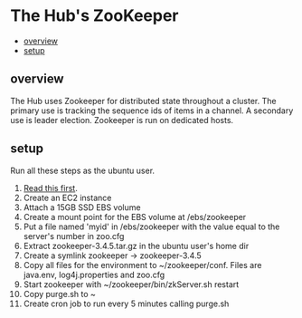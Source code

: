 The Hub's ZooKeeper
=======

* [overview](#overview)
* [setup](#setup)

## overview

The Hub uses Zookeeper for distributed state throughout a cluster.
The primary use is tracking the sequence ids of items in a channel.
A secondary use is leader election.
Zookeeper is run on dedicated hosts. 

## setup

Run all these steps as the ubuntu user.

1. [Read this first](#http://zookeeper.apache.org/doc/trunk/zookeeperAdmin.html#sc_zkMulitServerSetup).
2. Create an EC2 instance 
3. Attach a 15GB SSD EBS volume
4. Create a mount point for the EBS volume at /ebs/zookeeper
5. Put a file named 'myid' in /ebs/zookeeper with the value equal to the server's number in zoo.cfg 
6. Extract zookeeper-3.4.5.tar.gz in the ubuntu user's home dir
7. Create a symlink zookeeper -> zookeeper-3.4.5
8. Copy all files for the environment to ~/zookeeper/conf.  Files are java.env, log4j.properties and zoo.cfg
9. Start zookeeper with ~/zookeeper/bin/zkServer.sh restart
10. Copy purge.sh to ~
11. Create cron job to run every 5 minutes calling purge.sh

